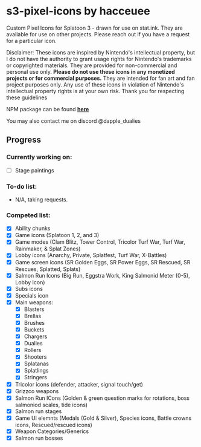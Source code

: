 # s3-pixel-icons by hacceuee
Custom Pixel Icons for Splatoon 3 - drawn for use on stat.ink. They are available for use on other projects. Please reach out if you have a request for a particular icon. 

Disclaimer: These icons are inspired by Nintendo's intellectual property, but I do not have the authority to grant usage rights for Nintendo's trademarks or copyrighted materials. They are provided for non-commercial and personal use only. **Please do not use these icons in any monetized projects or for commercial purposes.** They are intended for fan art and fan project purposes only. Any use of these icons in violation of Nintendo's intellectual property rights is at your own risk. Thank you for respecting these guidelines

NPM package can be found **[here](https://www.npmjs.com/package/@hacceuee/s3-pixel-icons?activeTab=code)**

You may also contact me on discord @dapple_dualies

## Progress 

### Currently working on:
 - [ ] Stage paintings
 
### To-do list:
- N/A, taking requests. 

### Competed list:
- [X] Ability chunks
- [X] Game icons (Splatoon 1, 2, and 3) 
- [X] Game modes (Clam Blitz, Tower Control, Tricolor Turf War, Turf War, Rainmaker, & Splat Zones) 
- [X] Lobby icons (Anarchy, Private, Splatfest, Turf War, X-Battles)
- [X] Game screen icons (SR Golden Eggs, SR Power Eggs, SR Rescued, SR Rescues, Splatted, Splats)
- [X] Salmon Run Icons (Big Run, Eggstra Work, King Salmonid Meter (0-5), Lobby Icon) 
- [X] Subs icons
- [X] Specials icon
- [X] Main weapons: 
  - [X] Blasters
  - [X] Brellas
  - [X] Brushes
  - [X] Buckets
  - [X] Chargers
  - [X] Dualies
  - [X] Rollers
  - [X] Shooters
  - [X] Splatanas
  - [X] Splatlings
  - [X] Stringers 
- [X] Tricolor icons (defender, attacker, signal touch/get) 
- [X] Grizzco weapons
- [X] Salmon Run ICons (Golden & green question marks for rotations, boss salmoniod scales, tide icons)
- [X] Salmon run stages
- [X] Game UI elemnts (Medals (Gold & Silver), Species icons, Battle crowns icons, Rescued/rescued icons)
- [X] Weapon Categories/Generics
- [X] Salmon run bosses
